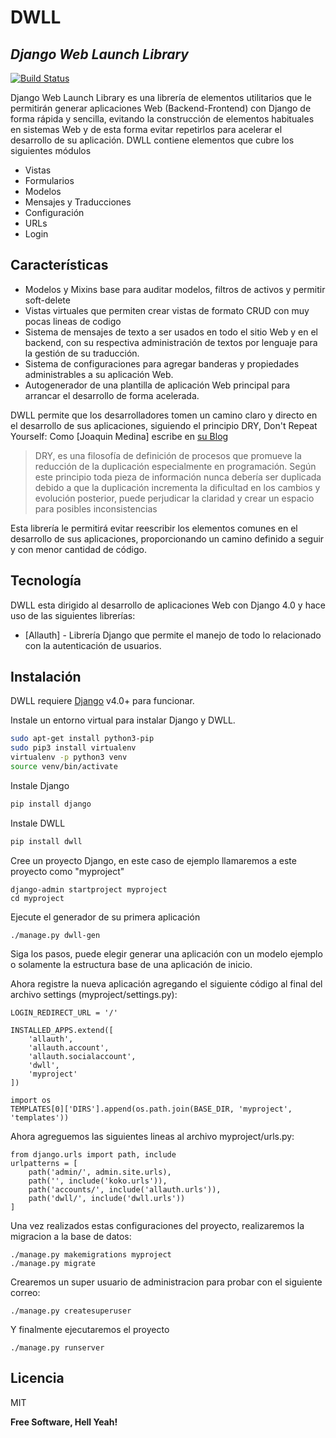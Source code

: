 # DWLL
## _Django Web Launch Library_

[![Build Status](https://travis-ci.org/joemccann/dillinger.svg?branch=master)](https://travis-ci.org/joemccann/dillinger)

Django Web Launch Library es una librería de elementos utilitarios que le permitirán generar aplicaciones Web (Backend-Frontend) con Django de forma rápida y sencilla, evitando la construcción de elementos habituales en sistemas Web y de esta forma evitar repetirlos para acelerar el desarrollo de su aplicación. DWLL contiene elementos que cubre los siguientes módulos

- Vistas
- Formularios
- Modelos
- Mensajes y Traducciones
- Configuración
- URLs
- Login

## Características

- Modelos y Mixins base para auditar modelos, filtros de activos y permitir soft-delete
- Vistas virtuales que permiten crear vistas de formato CRUD con muy pocas lineas de codigo
- Sistema de mensajes de texto a ser usados en todo el sitio Web y en el backend, con su respectiva administración de textos por lenguaje para la gestión de su traducción.
- Sistema de configuraciones para agregar banderas y propiedades administrables a su aplicación Web.
- Autogenerador de una plantilla de aplicación Web principal para arrancar el desarrollo de forma acelerada.

DWLL permite que los desarrolladores tomen un camino claro y directo en el desarrollo de sus aplicaciones, siguiendo el principio DRY, Don't Repeat Yourself:
Como [Joaquin Medina] escribe en [su Blog][df1]

> DRY, es una filosofía de definición de procesos que 
> promueve la reducción de la duplicación especialmente 
> en programación. Según este principio toda pieza de 
> información nunca debería ser duplicada debido a que 
> la duplicación incrementa la dificultad en los cambios 
> y evolución posterior, puede perjudicar la claridad 
> y crear un espacio para posibles inconsistencias

Esta librería le permitirá evitar reescribir los elementos comunes en el desarrollo de sus aplicaciones, proporcionando un camino definido a seguir y con menor cantidad de código.

## Tecnología

DWLL esta dirigido al desarrollo de aplicaciones Web con Django 4.0 y hace uso de las siguientes librerías:

- [Allauth] - Librería Django que permite el manejo de todo lo relacionado con la autenticación de usuarios.


## Instalación

DWLL requiere [Django](https://docs.djangoproject.com/en/4.0/releases/4.0/) v4.0+ para funcionar.

Instale un entorno virtual para instalar Django y DWLL.

```sh
sudo apt-get install python3-pip
sudo pip3 install virtualenv 
virtualenv -p python3 venv
source venv/bin/activate
```

Instale Django

```sh
pip install django
```
Instale DWLL

```sh
pip install dwll
```

Cree un proyecto Django, en este caso de ejemplo llamaremos a este proyecto como "myproject"

```
django-admin startproject myproject
cd myproject
```

Ejecute el generador de su primera aplicación
```
./manage.py dwll-gen
```

Siga los pasos, puede elegir generar una aplicación con un modelo ejemplo o solamente la estructura base de una aplicación de inicio.

Ahora registre la nueva aplicación agregando el siguiente código al final del archivo settings (myproject/settings.py):
```
LOGIN_REDIRECT_URL = '/'

INSTALLED_APPS.extend([
    'allauth',
    'allauth.account',
    'allauth.socialaccount',
    'dwll',
    'myproject'
])

import os
TEMPLATES[0]['DIRS'].append(os.path.join(BASE_DIR, 'myproject', 'templates'))
```

Ahora agreguemos las siguientes lineas al archivo myproject/urls.py:
```
from django.urls import path, include
urlpatterns = [
    path('admin/', admin.site.urls),
    path('', include('koko.urls')),
    path('accounts/', include('allauth.urls')),
    path('dwll/', include('dwll.urls'))
]
```
Una vez realizados estas configuraciones del proyecto, realizaremos la migracion a la base de datos:
```
./manage.py makemigrations myproject
./manage.py migrate
```

Crearemos un super usuario de administracion para probar con el siguiente correo:
```
./manage.py createsuperuser
```

Y finalmente ejecutaremos el proyecto
```
./manage.py runserver
```


## Licencia

MIT

**Free Software, Hell Yeah!**

[//]: # (These are reference links used in the body of this note and get stripped out when the markdown processor does its job. There is no need to format nicely because it shouldn't be seen. Thanks SO - http://stackoverflow.com/questions/4823468/store-comments-in-markdown-syntax)

   [dwll]: <https://github.com/jimuisrael/dwll>
   [df1]: <http://joaquin.medina.name/web2008/documentos/informatica/documentacion/logica/OOP/Principios/2012_07_30_OopNoTeRepitas.html>
   